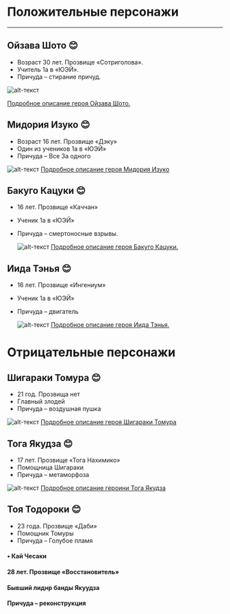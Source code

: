 #  Положительные персонажи 
------------------------------------------
## 	Ойзава Шото :blush:
- Возраст 30 лет.  Прозвище «Сотриголова».
- Учитель 1а в «ЮЭЙ».
- Причуда – стирание причуд.
  
![alt-текст](https://github.com/soia2011/MGA-Heroes/blob/main/%D0%9E%D0%B9%D0%B7%D0%B0%D0%B2%D0%B0%20%D0%A8%D0%BE%D1%82%D0%BE.jpeg)

[Подробное описание героя Ойзава Шото.](https://myheroacademia.fandom.com/ru/wiki/Шота_Аизава)


## 	Мидория Изуко :blush: 
- Возраст 16 лет. Прозвище «Дэку»
- Один из учеников 1а в «ЮЭЙ»
- Причуда – Все За одного
  

  
![alt-текст](https://github.com/soia2011/MGA-Heroes/blob/main/%D0%9C%D0%B8%D0%B4%D0%BE%D1%80%D0%B8%D1%8F%20%D0%98%D0%B7%D1%83%D0%BA%D0%BE.jpeg)
[Подробное описание героя Мидория Изуко](https://myheroacademia.fandom.com/ru/wiki/%D0%98%D0%B7%D1%83%D0%BA%D1%83_%D0%9C%D0%B8%D0%B4%D0%BE%D1%80%D0%B8%D1%8F)
## Бакуго Кацуки :blush:
- 16 лет. Прозвище «Каччан»
- Ученик 1а в «ЮЭЙ»
- Причуда – смертоносные взрывы.
  

  ![alt-текст](https://github.com/soia2011/MGA-Heroes/blob/main/%D0%91%D0%B0%D0%BA%D1%83%D0%B3%D0%BE%20%D0%9A%D0%B0%D1%86%D1%83%D0%BA%D0%B8.jpeg)
[Подробное описание героя Бакуго Кацуки.](https://myheroacademia.fandom.com/ru/wiki/%D0%9A%D0%B0%D1%86%D1%83%D0%BA%D0%B8_%D0%91%D0%B0%D0%BA%D1%83%D0%B3%D0%BE)
## Иида Тэнья :blush:
- 16 лет. Прозвище «Ингениум»
- Ученик 1а в «ЮЭЙ»
- Причуда – двигатель
  

  ![alt-текст](https://github.com/soia2011/MGA-Heroes/blob/main/%D0%98%D0%B8%D0%B4%D0%B0%20%D0%A2%D1%8D%D0%BD%D1%8C%D1%8F.jpeg)
[Подробное описание героя Иида Тэнья.](https://myheroacademia.fandom.com/ru/wiki/%D0%A2%D0%B5%D0%BD%D1%8C%D1%8F_%D0%98%D0%B8%D0%B4%D0%B0)

# Отрицательные персонажи


## Шигараки Томура :blush:                                                   
- 21 год. Прозвища нет
- Главный злодей
- Причуда – воздушная пушка

  
![alt-текст](https://github.com/soia2011/MGA-Heroes/blob/main/%D0%A8%D0%B8%D0%B3%D0%B0%D1%80%D0%B0%D0%BA%D0%B8%20%D0%A2%D0%BE%D0%BC%D1%83%D1%80%D0%B0.jpeg)
[Подробное описание героя Шигараки Томура](https://myheroacademia.fandom.com/ru/wiki/%D0%A2%D0%BE%D0%BC%D1%83%D1%80%D0%B0_%D0%A8%D0%B8%D0%B3%D0%B0%D1%80%D0%B0%D0%BA%D0%B8)

## Тога Якудза :blush:
- 17 лет. Прозвище «Тога Нахимико»
- Помощница Шигараки
- Причуда – метаморфоза
  
  
 ![alt-текст](https://github.com/soia2011/MGA-Heroes/blob/main/%D0%A2%D0%BE%D0%B3%D0%BE%20%D0%AF%D0%BA%D1%83%D0%B4%D0%B7%D0%B0.jpeg)
[Подробное описание героини Тога Якудза](https://myheroacademia.fandom.com/ru/wiki/%D0%A5%D0%B8%D0%BC%D0%B8%D0%BA%D0%BE_%D0%A2%D0%BE%D0%B3%D0%B0) 

## Тоя Тодороки :blush:                                                             
- 23 года. Прозвище «Даби»
- Помощник Томуры
- Причуда – Голубое пламя
  

#### •	Кай Чесаки
#### 28 лет. Прозвище «Восстановитель»
#### Бывший лиднр банды Якуудза
#### Причуда – реконструкция 
